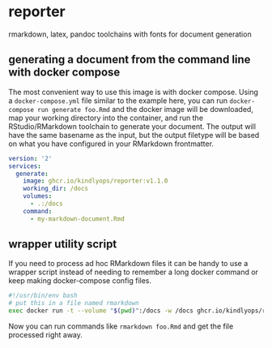 # reporter
rmarkdown, latex, pandoc toolchains with fonts for document generation

## generating a document from the command line with docker compose

The most convenient way to use this image is with docker compose. Using a `docker-compose.yml` file similar to the example here, you can run `docker-compose run generate foo.Rmd`
and the docker image will be downloaded, map your working directory into the container, and run the RStudio/RMarkdown toolchain to generate your document. The output will
have the same basename as the input, but the output filetype will be based on what you have configured in your RMarkdown frontmatter.

```yaml
version: '2'
services:
  generate:
    image: ghcr.io/kindlyops/reporter:v1.1.0
    working_dir: /docs
    volumes:
      - .:/docs
    command:
      - my-markdown-document.Rmd
```

## wrapper utility script

If you need to process ad hoc RMarkdown files it can be handy to use a wrapper script instead of needing to remember a long docker command or keep making docker-compose config files.

```bash
#!/usr/bin/env bash
# put this in a file named rmarkdown
exec docker run -t --volume "$(pwd)":/docs -w /docs ghcr.io/kindlyops/reporter:v1.1.0 "$@"
```
Now you can run commands like `rmarkdown foo.Rmd` and get the file processed right away.
